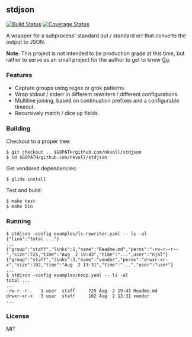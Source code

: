 ## stdjson

[![Build Status](https://travis-ci.org/nkvoll/stdjson.svg?branch=master)](https://travis-ci.org/nkvoll/stdjson) [![Coverage Status](https://coveralls.io/repos/github/nkvoll/stdjson/badge.svg?branch=master)](https://coveralls.io/github/nkvoll/stdjson?branch=master)

A wrapper for a subprocess' standard out / standard err that converts the output to JSON.

**Note**: This project is not intended to be production grade at this time, but rather to serve as an small project for the author to get to know [Go](https://golang.org/).

### Features

- Capture groups using regex or grok patterns.
- Wrap stdout / stderr in different rewriters / different configurations.
- Multiline joining, based on continuation prefixes and a configurable timeout.
- Recursively match / dice up fields.

### Building

Checkout to a proper tree:

    $ git checkout .. $GOPATH/github.com/nkvoll/stdjson
    $ cd $GOPATH/github.com/nkvoll/stdjson
    
Get vendored dependencies:
    
    $ glide install

Test and build:
    
    $ make test
    $ make bin
    
### Running

    $ stdjson -config examples/ls-rewriter.yaml -- ls -al
    {"line":"total ..."}
    ...
    {"group":"staff","links":1,"name":"Readme.md","perms":"-rw-r--r--","size":725,"time":"Aug  2 19:43","time":"...",user":"njal"}
    {"group":"staff","links":3,"name":"vendor","perms":"drwxr-xr-x","size":102,"time":"Aug  2 13:31","time":"...","user":"user"}
    ...
    $ stdjson -config examples/noop.yaml -- ls -al
    total ...
    ...
    -rw-r--r--   1 user  staff     725 Aug  2 19:43 Readme.md
    drwxr-xr-x   3 user  staff     102 Aug  2 13:31 vendor
    ...

### License

MIT
